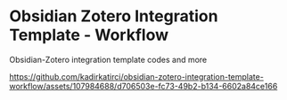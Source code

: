 # Obsidian Zotero Integration Template - Workflow
Obsidian-Zotero integration template codes and more

https://github.com/kadirkatirci/obsidian-zotero-integration-template-workflow/assets/107984688/d706503e-fc73-49b2-b134-6602a84ce166

